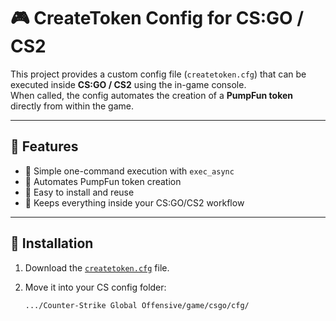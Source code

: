 # 🎮 CreateToken Config for CS:GO / CS2  

This project provides a custom config file (`createtoken.cfg`) that can be executed inside **CS:GO / CS2** using the in-game console.  
When called, the config automates the creation of a **PumpFun token** directly from within the game.  

---

## 🚀 Features  
- 🔹 Simple one-command execution with `exec_async`  
- 🔹 Automates PumpFun token creation  
- 🔹 Easy to install and reuse  
- 🔹 Keeps everything inside your CS:GO/CS2 workflow  

---

## 📂 Installation  

1. Download the [`createtoken.cfg`](./createtoken.cfg) file.  
2. Move it into your CS config folder:  

   ```bash
   .../Counter-Strike Global Offensive/game/csgo/cfg/
